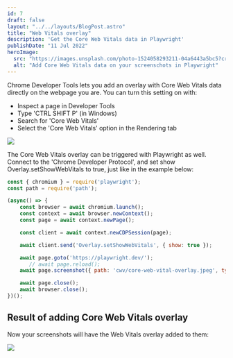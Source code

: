 ```yaml
---
id: 7
draft: false
layout: "../../layouts/BlogPost.astro"
title: "Web Vitals overlay"
description: 'Get the Core Web Vitals data in Playwright'
publishDate: "11 Jul 2022"
heroImage:
  src: "https://images.unsplash.com/photo-1524058293211-04a6443a5bc5?crop=entropy&cs=tinysrgb&fit=crop&fm=jpg&h=420&ixid=MnwxfDB8MXxyYW5kb218MHx8fHx8fHx8MTY1OTY4Mjc2OA&ixlib=rb-1.2.1&q=80&w=840"
  alt: "Add Core Web Vitals data on your screenschots in Playwright"
---
```


Chrome Developer Tools lets you add an overlay with Core Web Vitals data directly on the webpage you are.
You can turn this setting on with:
- Inspect a page in Developer Tools
- Type 'CTRL SHIFT P' (in Windows) 
- Search for 'Core Web Vitals'
- Select the 'Core Web Vitals' option in the Rendering tab

<img src="/assets/core-web-vitals-overlay-chrome.jpg">

The Core Web Vitals overlay can be triggered with Playwright as well. Connect to the 'Chrome Developer Protocol', and set show Overlay.setShowWebVitals to true, just like in the example below:


```js
const { chromium } = require('playwright');
const path = require('path');

(async() => {
    const browser = await chromium.launch();
    const context = await browser.newContext();
    const page = await context.newPage();

    const client = await context.newCDPSession(page);

    await client.send('Overlay.setShowWebVitals', { show: true });

    await page.goto('https://playwright.dev/');
       // await page.reload();
    await page.screenshot({ path: 'cwv/core-web-vital-overlay.jpeg', type: 'jpeg', });

    await page.close();
    await browser.close();
})();
```

## Result of adding Core Web Vitals overlay

Now your screenshots will have the Web Vitals overlay added to them:

<img src="/assets/core-web-vital-overlay.jpeg">
